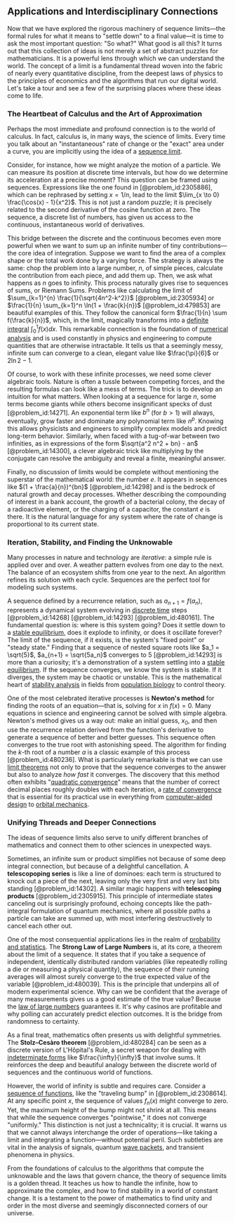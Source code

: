 ## Applications and Interdisciplinary Connections

Now that we have explored the rigorous machinery of sequence limits—the formal rules for what it means to "settle down" to a final value—it is time to ask the most important question: "So what?" What good is all this? It turns out that this collection of ideas is not merely a set of abstract puzzles for mathematicians. It is a powerful lens through which we can understand the world. The concept of a limit is a fundamental thread woven into the fabric of nearly every quantitative discipline, from the deepest laws of physics to the principles of economics and the algorithms that run our digital world. Let's take a tour and see a few of the surprising places where these ideas come to life.

### The Heartbeat of Calculus and the Art of Approximation

Perhaps the most immediate and profound connection is to the world of calculus. In fact, calculus is, in many ways, the science of limits. Every time you talk about an "instantaneous" rate of change or the "exact" area under a curve, you are implicitly using the idea of a [sequence limit](@article_id:188257).

Consider, for instance, how we might analyze the motion of a particle. We can measure its position at discrete time intervals, but how do we determine its acceleration at a precise moment? This question can be framed using sequences. Expressions like the one found in [@problem_id:2305886], which can be rephrased by setting $x = 1/n$, lead to the limit $\lim_{x \to 0} \frac{\cos(x) - 1}{x^2}$. This is not just a random puzzle; it is precisely related to the second derivative of the cosine function at zero. The sequence, a discrete list of numbers, has given us access to the continuous, instantaneous world of derivatives.

This bridge between the discrete and the continuous becomes even more powerful when we want to sum up an infinite number of tiny contributions—the core idea of integration. Suppose we want to find the area of a complex shape or the total work done by a varying force. The strategy is always the same: chop the problem into a large number, $n$, of simple pieces, calculate the contribution from each piece, and add them up. Then, we ask what happens as $n$ goes to infinity. This process naturally gives rise to sequences of sums, or Riemann Sums. Problems like calculating the limit of $\sum_{k=1}^{n} \frac{1}{\sqrt{4n^2-k^2}}$ [@problem_id:2305934] or $\frac{1}{n} \sum_{k=1}^n \ln(1 + \frac{k}{n})$ [@problem_id:479853] are beautiful examples of this. They follow the canonical form $\frac{1}{n} \sum f(\frac{k}{n})$, which, in the limit, magically transforms into a [definite integral](@article_id:141999) $\int_0^1 f(x)dx$. This remarkable connection is the foundation of [numerical analysis](@article_id:142143) and is used constantly in physics and engineering to compute quantities that are otherwise intractable. It tells us that a seemingly messy, infinite sum can converge to a clean, elegant value like $\frac{\pi}{6}$ or $2\ln2 - 1$.

Of course, to work with these infinite processes, we need some clever algebraic tools. Nature is often a tussle between competing forces, and the resulting formulas can look like a mess of terms. The trick is to develop an intuition for what matters. When looking at a sequence for large $n$, some terms become giants while others become insignificant specks of dust [@problem_id:14271]. An exponential term like $b^n$ (for $b > 1$) will always, eventually, grow faster and dominate any polynomial term like $n^p$. Knowing this allows physicists and engineers to simplify complex models and predict long-term behavior. Similarly, when faced with a tug-of-war between two infinities, as in expressions of the form $\sqrt{a^2 n^2 + bn} - an$ [@problem_id:14300], a clever algebraic trick like multiplying by the conjugate can resolve the ambiguity and reveal a finite, meaningful answer.

Finally, no discussion of limits would be complete without mentioning the superstar of the mathematical world: the number $e$. It appears in sequences like $(1 + \frac{a}{n})^{bn}$ [@problem_id:14298] and is the bedrock of natural growth and decay processes. Whether describing the compounding of interest in a bank account, the growth of a bacterial colony, the decay of a radioactive element, or the charging of a capacitor, the constant $e$ is there. It is the natural language for any system where the rate of change is proportional to its current state.

### Iteration, Stability, and Finding the Unknowable

Many processes in nature and technology are *iterative*: a simple rule is applied over and over. A weather pattern evolves from one day to the next. The balance of an ecosystem shifts from one year to the next. An algorithm refines its solution with each cycle. Sequences are the perfect tool for modeling such systems.

A sequence defined by a recurrence relation, such as $a_{n+1} = f(a_n)$, represents a dynamical system evolving in [discrete time](@article_id:637015) steps [@problem_id:14268] [@problem_id:14293] [@problem_id:480161]. The fundamental question is: where is this system going? Does it settle down to a [stable equilibrium](@article_id:268985), does it explode to infinity, or does it oscillate forever? The limit of the sequence, if it exists, is the system's "fixed point" or "steady state." Finding that a sequence of nested square roots like $a_1 = \sqrt{5}$, $a_{n+1} = \sqrt{5a_n}$ converges to $5$ [@problem_id:14293] is more than a curiosity; it's a demonstration of a system settling into a [stable equilibrium](@article_id:268985). If the sequence converges, we know the system is stable. If it diverges, the system may be chaotic or unstable. This is the mathematical heart of [stability analysis](@article_id:143583) in fields from [population biology](@article_id:153169) to control theory.

One of the most celebrated iterative processes is **Newton's method** for finding the roots of an equation—that is, solving for $x$ in $f(x)=0$. Many equations in science and engineering cannot be solved with simple algebra. Newton's method gives us a way out: make an initial guess, $x_0$, and then use the recurrence relation derived from the function's derivative to generate a sequence of better and better guesses. This sequence often converges to the true root with astonishing speed. The algorithm for finding the $k$-th root of a number $a$ is a classic example of this process [@problem_id:480236]. What is particularly remarkable is that we can use [limit theorems](@article_id:188085) not only to prove that the sequence converges to the answer but also to analyze *how fast* it converges. The discovery that this method often exhibits "[quadratic convergence](@article_id:142058)" means that the number of correct decimal places roughly doubles with each iteration, a [rate of convergence](@article_id:146040) that is essential for its practical use in everything from [computer-aided design](@article_id:157072) to [orbital mechanics](@article_id:147366).

### Unifying Threads and Deeper Connections

The ideas of sequence limits also serve to unify different branches of mathematics and connect them to other sciences in unexpected ways.

Sometimes, an infinite sum or product simplifies not because of some deep integral connection, but because of a delightful cancellation. A **telescopoping series** is like a line of dominoes: each term is structured to knock out a piece of the next, leaving only the very first and very last bits standing [@problem_id:14302]. A similar magic happens with **telescoping products** [@problem_id:2305915]. This principle of intermediate states canceling out is surprisingly profound, echoing concepts like the path-integral formulation of quantum mechanics, where all possible paths a particle can take are summed up, with most interfering destructively to cancel each other out.

One of the most consequential applications lies in the realm of [probability and statistics](@article_id:633884). The **Strong Law of Large Numbers** is, at its core, a theorem about the limit of a sequence. It states that if you take a sequence of independent, identically distributed random variables (like repeatedly rolling a die or measuring a physical quantity), the sequence of their running averages will almost surely converge to the true expected value of the variable [@problem_id:480039]. This is the principle that underpins all of modern experimental science. Why can we be confident that the average of many measurements gives us a good estimate of the true value? Because the [law of large numbers](@article_id:140421) guarantees it. It's why casinos are profitable and why polling can accurately predict election outcomes. It is the bridge from randomness to certainty.

As a final treat, mathematics often presents us with delightful symmetries. The **Stolz–Cesàro theorem** [@problem_id:480284] can be seen as a discrete version of L'Hôpital's Rule, a secret weapon for dealing with [indeterminate forms](@article_id:143807) like $\frac{\infty}{\infty}$ that involve sums. It reinforces the deep and beautiful analogy between the discrete world of sequences and the continuous world of functions.

However, the world of infinity is subtle and requires care. Consider a [sequence of functions](@article_id:144381), like the "traveling bump" in [@problem_id:2308614]. At any specific point $x$, the sequence of values $f_n(x)$ might converge to zero. Yet, the maximum height of the bump might not shrink at all. This means that while the sequence converges "pointwise," it does not converge "uniformly." This distinction is not just a technicality; it is crucial. It warns us that we cannot always interchange the order of operations—like taking a limit and integrating a function—without potential peril. Such subtleties are vital in the analysis of signals, quantum [wave packets](@article_id:154204), and transient phenomena in physics.

From the foundations of calculus to the algorithms that compute the unknowable and the laws that govern chance, the theory of sequence limits is a golden thread. It teaches us how to handle the infinite, how to approximate the complex, and how to find stability in a world of constant change. It is a testament to the power of mathematics to find unity and order in the most diverse and seemingly disconnected corners of our universe.